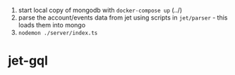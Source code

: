 1. start local copy of mongodb with `docker-compose up` (../)
2. parse the account/events data from jet using scripts in `jet/parser` - this loads them into mongo
3. `nodemon ./server/index.ts`
# jet-gql
